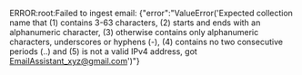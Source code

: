 ERROR:root:Failed to ingest email: {"error":"ValueError('Expected collection name that (1) contains 3-63 characters, (2) starts and ends with an alphanumeric character, (3) otherwise contains only alphanumeric characters, underscores or hyphens (-), (4) contains no two consecutive periods (..) and (5) is not a valid IPv4 address, got EmailAssistant_xyz@gmail.com')"}
